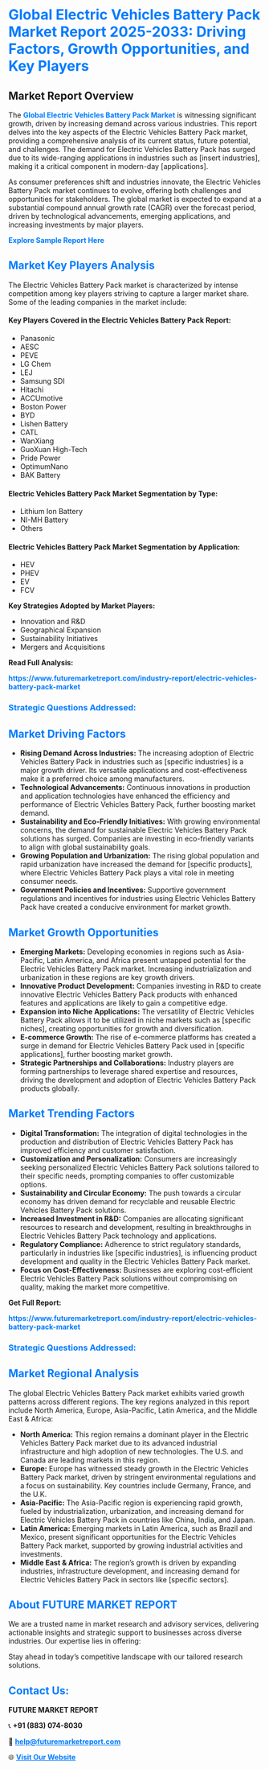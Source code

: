 <h1 style="color: #007BFF;">Global Electric Vehicles Battery Pack Market Report 2025-2033: Driving Factors, Growth Opportunities, and Key Players</h1>

<section id="overview">
<h2>Market Report Overview</h2>
<p>The <a href="https://www.futuremarketreport.com/industry-report/electric-vehicles-battery-pack-market" style="color: #007BFF; text-decoration: none;"><strong>Global Electric Vehicles Battery Pack Market</strong></a> is witnessing significant growth, driven by increasing demand across various industries. This report delves into the key aspects of the Electric Vehicles Battery Pack market, providing a comprehensive analysis of its current status, future potential, and challenges. The demand for Electric Vehicles Battery Pack has surged due to its wide-ranging applications in industries such as [insert industries], making it a critical component in modern-day [applications].</p>
<p>As consumer preferences shift and industries innovate, the Electric Vehicles Battery Pack market continues to evolve, offering both challenges and opportunities for stakeholders. The global market is expected to expand at a substantial compound annual growth rate (CAGR) over the forecast period, driven by technological advancements, emerging applications, and increasing investments by major players.</p>
</section>

<section id="overview">
<p><a href="https://www.futuremarketreport.com/request-sample/reportId=52886" style="color: #007BFF; text-decoration: none;"><strong>Explore Sample Report Here</strong></a></p>
</section>

<section id="key-players">
<h2 style="color: #007BFF;">Market Key Players Analysis</h2>
<p>The Electric Vehicles Battery Pack market is characterized by intense competition among key players striving to capture a larger market share. Some of the leading companies in the market include:</p>
<h4>Key Players Covered in the Electric Vehicles Battery Pack Report:</h4>
<ul><li>Panasonic</li><li>AESC</li><li>PEVE</li><li>LG Chem</li><li>LEJ</li><li>Samsung SDI</li><li>Hitachi</li><li>ACCUmotive</li><li>Boston Power</li><li>BYD</li><li>Lishen Battery</li><li>CATL</li><li>WanXiang</li><li>GuoXuan High-Tech</li><li>Pride Power</li><li>OptimumNano</li><li>BAK Battery</li></ul>
<h4>Electric Vehicles Battery Pack Market Segmentation by Type:</h4>
<ul><li>Lithium Ion Battery</li><li>NI-MH Battery</li><li>Others</li></ul>

<h4>Electric Vehicles Battery Pack Market Segmentation by Application:</h4>
<ul><li>HEV</li><li>PHEV</li><li>EV</li><li>FCV</li></ul>
<p><strong>Key Strategies Adopted by Market Players:</strong></p>
<ul>
<li>Innovation and R&D</li>
<li>Geographical Expansion</li>
<li>Sustainability Initiatives</li>
<li>Mergers and Acquisitions</li>
</ul>
</section>

<section>
<p><strong>Read Full Analysis: </strong></p><a href="https://www.futuremarketreport.com/industry-report/electric-vehicles-battery-pack-market" style="color: #007BFF; text-decoration: none;"><strong>https://www.futuremarketreport.com/industry-report/electric-vehicles-battery-pack-market</strong></a>
<h3 style="color: #007BFF;">Strategic Questions Addressed:</h3>
</section>

<section id="driving-factors">
<h2 style="color: #007BFF;">Market Driving Factors</h2>
<ul>
<li><strong>Rising Demand Across Industries:</strong> The increasing adoption of Electric Vehicles Battery Pack in industries such as [specific industries] is a major growth driver. Its versatile applications and cost-effectiveness make it a preferred choice among manufacturers.</li>
<li><strong>Technological Advancements:</strong> Continuous innovations in production and application technologies have enhanced the efficiency and performance of Electric Vehicles Battery Pack, further boosting market demand.</li>
<li><strong>Sustainability and Eco-Friendly Initiatives:</strong> With growing environmental concerns, the demand for sustainable Electric Vehicles Battery Pack solutions has surged. Companies are investing in eco-friendly variants to align with global sustainability goals.</li>
<li><strong>Growing Population and Urbanization:</strong> The rising global population and rapid urbanization have increased the demand for [specific products], where Electric Vehicles Battery Pack plays a vital role in meeting consumer needs.</li>
<li><strong>Government Policies and Incentives:</strong> Supportive government regulations and incentives for industries using Electric Vehicles Battery Pack have created a conducive environment for market growth.</li>
</ul>
</section>

<section id="growth-opportunities">
<h2 style="color: #007BFF;">Market Growth Opportunities</h2>
<ul>
<li><strong>Emerging Markets:</strong> Developing economies in regions such as Asia-Pacific, Latin America, and Africa present untapped potential for the Electric Vehicles Battery Pack market. Increasing industrialization and urbanization in these regions are key growth drivers.</li>
<li><strong>Innovative Product Development:</strong> Companies investing in R&D to create innovative Electric Vehicles Battery Pack products with enhanced features and applications are likely to gain a competitive edge.</li>
<li><strong>Expansion into Niche Applications:</strong> The versatility of Electric Vehicles Battery Pack allows it to be utilized in niche markets such as [specific niches], creating opportunities for growth and diversification.</li>
<li><strong>E-commerce Growth:</strong> The rise of e-commerce platforms has created a surge in demand for Electric Vehicles Battery Pack used in [specific applications], further boosting market growth.</li>
<li><strong>Strategic Partnerships and Collaborations:</strong> Industry players are forming partnerships to leverage shared expertise and resources, driving the development and adoption of Electric Vehicles Battery Pack products globally.</li>
</ul>
</section>

<section id="trending-factors">
<h2 style="color: #007BFF;">Market Trending Factors</h2>
<ul>
<li><strong>Digital Transformation:</strong> The integration of digital technologies in the production and distribution of Electric Vehicles Battery Pack has improved efficiency and customer satisfaction.</li>
<li><strong>Customization and Personalization:</strong> Consumers are increasingly seeking personalized Electric Vehicles Battery Pack solutions tailored to their specific needs, prompting companies to offer customizable options.</li>
<li><strong>Sustainability and Circular Economy:</strong> The push towards a circular economy has driven demand for recyclable and reusable Electric Vehicles Battery Pack solutions.</li>
<li><strong>Increased Investment in R&D:</strong> Companies are allocating significant resources to research and development, resulting in breakthroughs in Electric Vehicles Battery Pack technology and applications.</li>
<li><strong>Regulatory Compliance:</strong> Adherence to strict regulatory standards, particularly in industries like [specific industries], is influencing product development and quality in the Electric Vehicles Battery Pack market.</li>
<li><strong>Focus on Cost-Effectiveness:</strong> Businesses are exploring cost-efficient Electric Vehicles Battery Pack solutions without compromising on quality, making the market more competitive.</li>
</ul>
</section>

<section>
<p><strong>Get Full Report: </strong></p><a href="https://www.futuremarketreport.com/industry-report/electric-vehicles-battery-pack-market" style="color: #007BFF; text-decoration: none;"><strong>https://www.futuremarketreport.com/industry-report/electric-vehicles-battery-pack-market</strong></a>
<h3 style="color: #007BFF;">Strategic Questions Addressed:</h3>
</section>


<section id="regional-analysis">
<h2 style="color: #007BFF;">Market Regional Analysis</h2>
<p>The global Electric Vehicles Battery Pack market exhibits varied growth patterns across different regions. The key regions analyzed in this report include North America, Europe, Asia-Pacific, Latin America, and the Middle East & Africa:</p>
<ul>
<li><strong>North America:</strong> This region remains a dominant player in the Electric Vehicles Battery Pack market due to its advanced industrial infrastructure and high adoption of new technologies. The U.S. and Canada are leading markets in this region.</li>
<li><strong>Europe:</strong> Europe has witnessed steady growth in the Electric Vehicles Battery Pack market, driven by stringent environmental regulations and a focus on sustainability. Key countries include Germany, France, and the U.K.</li>
<li><strong>Asia-Pacific:</strong> The Asia-Pacific region is experiencing rapid growth, fueled by industrialization, urbanization, and increasing demand for Electric Vehicles Battery Pack in countries like China, India, and Japan.</li>
<li><strong>Latin America:</strong> Emerging markets in Latin America, such as Brazil and Mexico, present significant opportunities for the Electric Vehicles Battery Pack market, supported by growing industrial activities and investments.</li>
<li><strong>Middle East & Africa:</strong> The region’s growth is driven by expanding industries, infrastructure development, and increasing demand for Electric Vehicles Battery Pack in sectors like [specific sectors].</li>
</ul>
</section>

<footer>
<h2 style="color: #007BFF;">About FUTURE MARKET REPORT</h2>
<p>We are a trusted name in market research and advisory services, delivering actionable insights and strategic support to businesses across diverse industries. Our expertise lies in offering:</p>

<p>Stay ahead in today’s competitive landscape with our tailored research solutions.</p>

<h2 style="color: #007BFF;">Contact Us:</h2>
<p><strong>FUTURE MARKET REPORT</strong></p>
<p>📞 <strong>+91 (883) 074-8030</strong></p>
<p>📧 <strong><a href="mailto:help@futuremarketreport.com" style="color: #007BFF;">help@futuremarketreport.com</a></strong></p>
<p>🌐 <strong><a href="https://www.futuremarketreport.com/" style="color: #007BFF;">Visit Our Website</a></strong></p>
</footer>